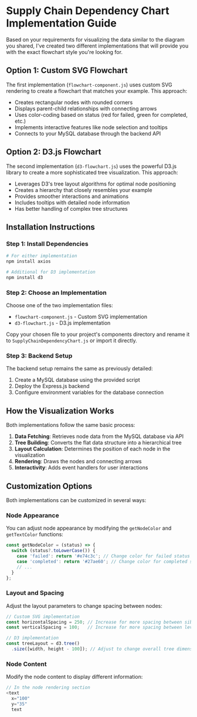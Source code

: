 # Supply Chain Dependency Chart Implementation Guide

Based on your requirements for visualizing the data similar to the diagram you shared, I've created two different implementations that will provide you with the exact flowchart style you're looking for.

## Option 1: Custom SVG Flowchart

The first implementation (`flowchart-component.js`) uses custom SVG rendering to create a flowchart that matches your example. This approach:

- Creates rectangular nodes with rounded corners
- Displays parent-child relationships with connecting arrows
- Uses color-coding based on status (red for failed, green for completed, etc.)
- Implements interactive features like node selection and tooltips
- Connects to your MySQL database through the backend API

## Option 2: D3.js Flowchart

The second implementation (`d3-flowchart.js`) uses the powerful D3.js library to create a more sophisticated tree visualization. This approach:

- Leverages D3's tree layout algorithms for optimal node positioning
- Creates a hierarchy that closely resembles your example
- Provides smoother interactions and animations
- Includes tooltips with detailed node information
- Has better handling of complex tree structures

## Installation Instructions

### Step 1: Install Dependencies

```bash
# For either implementation
npm install axios

# Additional for D3 implementation
npm install d3
```

### Step 2: Choose an Implementation

Choose one of the two implementation files:
- `flowchart-component.js` - Custom SVG implementation
- `d3-flowchart.js` - D3.js implementation

Copy your chosen file to your project's components directory and rename it to `SupplyChainDependencyChart.js` or import it directly.

### Step 3: Backend Setup

The backend setup remains the same as previously detailed:

1. Create a MySQL database using the provided script
2. Deploy the Express.js backend
3. Configure environment variables for the database connection

## How the Visualization Works

Both implementations follow the same basic process:

1. **Data Fetching**: Retrieves node data from the MySQL database via API
2. **Tree Building**: Converts the flat data structure into a hierarchical tree
3. **Layout Calculation**: Determines the position of each node in the visualization
4. **Rendering**: Draws the nodes and connecting arrows
5. **Interactivity**: Adds event handlers for user interactions

## Customization Options

Both implementations can be customized in several ways:

### Node Appearance

You can adjust node appearance by modifying the `getNodeColor` and `getTextColor` functions:

```javascript
const getNodeColor = (status) => {
  switch (status?.toLowerCase()) {
    case 'failed': return '#e74c3c'; // Change color for failed status
    case 'completed': return '#27ae60'; // Change color for completed status
    // ...
  }
};
```

### Layout and Spacing

Adjust the layout parameters to change spacing between nodes:

```javascript
// Custom SVG implementation
const horizontalSpacing = 250; // Increase for more spacing between siblings
const verticalSpacing = 100;   // Increase for more spacing between levels

// D3 implementation
const treeLayout = d3.tree()
  .size([width, height - 100]); // Adjust to change overall tree dimensions
```

### Node Content

Modify the node content to display different information:

```javascript
// In the node rendering section
<text
  x="100"
  y="35"
  text